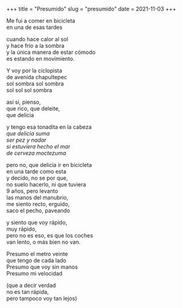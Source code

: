 +++
title = "Presumido"
slug = "presumido"
date = 2021-11-03
+++

Me fui a comer en bicicleta  
en una de esas tardes

cuando hace calor al sol  
y hace frío a la sombra  
y la única manera de estar cómodo  
es estando en movimiento.

Y voy por la ciclopista  
de avenida chapultepec  
sol sombra sol sombra  
sol sol sol sombra  

así si, pienso,  
que rico, que deleite,  
que delicia  

y tengo esa tonadita en la cabeza  
_que delicia suma_  
_ser pez y nadar_  
_si estuviera hecho el mar_  
_de cerveza moctezuma_  

pero no, que delicia ir en bicicleta  
en una tarde como esta  
y decido, no se por que,  
no suelo hacerlo, ni que tuviera  
9 años, pero levanto  
las manos del manubrio,  
me siento recto, erguido,  
saco el pecho, paveando

y siento que voy rápido,  
muy rápido,  
pero no es eso, es que los coches  
van lento, o más bien no van.  

Presumo el metro veinte  
que tengo de cada lado  
Presumo que voy sin manos  
Presumo mi velocidad  

(que a decir verdad  
no es tan rápida,  
pero tampoco voy tan lejos)  